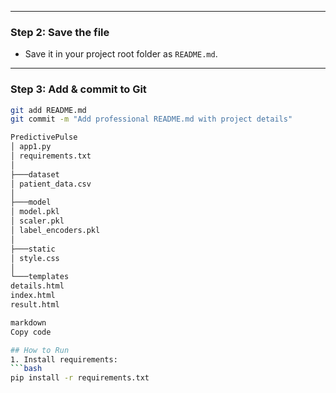 
---

### **Step 2: Save the file**

- Save it in your project root folder as `README.md`.

---

### **Step 3: Add & commit to Git**

```bash
git add README.md
git commit -m "Add professional README.md with project details"

PredictivePulse
│ app1.py
│ requirements.txt
│
├───dataset
│ patient_data.csv
│
├───model
│ model.pkl
│ scaler.pkl
│ label_encoders.pkl
│
├───static
│ style.css
│
└───templates
details.html
index.html
result.html

markdown
Copy code

## How to Run
1. Install requirements:
```bash
pip install -r requirements.txt
